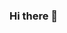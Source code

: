### Hi there 👋

<!--
**brabelb/brabelb** is a ✨ _special_ ✨ repository because its `README.md` (this file) appears on your GitHub profile.

Here are some ideas to get you started:

👋 Hola! soy Brian Mamani
👀 Estoy interesado en lenguajes de programación, electrónica y el diseño gráfico
📚 Actualmente estoy cursando ingeniería en sistemas en la UTN.BA
🎓 Soy Técnico electrónico egresado de la escuela técnica N° 1 OTTO KRAUSE
📫 Contáctame! mamanicbrianabel@gmail.com

-->
